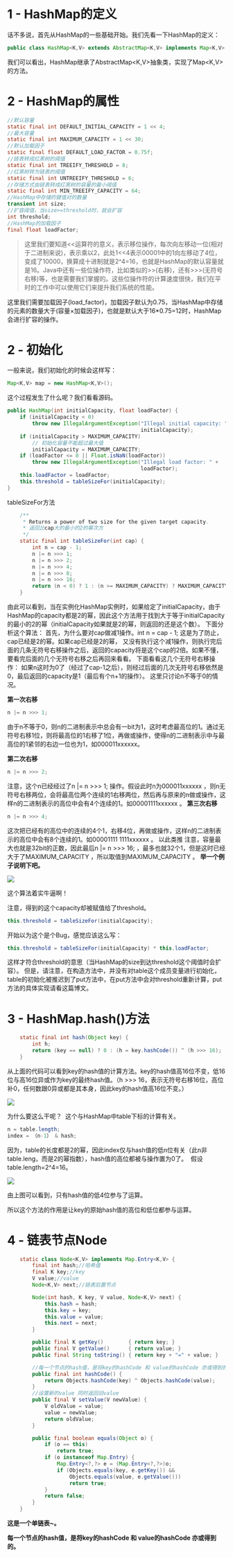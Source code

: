 # 1 - HashMap的定义

话不多说，首先从HashMap的一些基础开始。我们先看一下HashMap的定义：

```java
public class HashMap<K,V> extends AbstractMap<K,V> implements Map<K,V>, Cloneable, Serializable
```

我们可以看出，HashMap继承了AbstractMap<K,V>抽象类，实现了Map<K,V>的方法。

#  2 - HashMap的属性

```java
//默认容量
static final int DEFAULT_INITIAL_CAPACITY = 1 << 4;
//最大容量
static final int MAXIMUM_CAPACITY = 1 << 30;
//默认加载因子
static final float DEFAULT_LOAD_FACTOR = 0.75f;
//链表转成红黑树的阈值
static final int TREEIFY_THRESHOLD = 8;
//红黑树转为链表的阈值
static final int UNTREEIFY_THRESHOLD = 6;
//存储方式由链表转成红黑树的容量的最小阈值
static final int MIN_TREEIFY_CAPACITY = 64;
//HashMap中存储的键值对的数量
transient int size;
//扩容阈值，当size>=threshold时，就会扩容
int threshold;
//HashMap的加载因子
final float loadFactor;
```

> 这里我们要知道<<运算符的意义，表示移位操作，每次向左移动一位(相对于二进制来说)，表示乘以2，此处1<<4表示00001中的1向左移动了4位，变成了10000，换算成十进制就是2^4=16，也就是HashMap的默认容量就是16。Java中还有一些位操作符，比如类似的>>(右移)，还有>>>(无符号右移)等，也是需要我们掌握的。这些位操作符的计算速度很快，我们在平时的工作中可以使用它们来提升我们系统的性能。

这里我们需要加载因子(load_factor)，加载因子默认为0.75，当HashMap中存储的元素的数量大于(容量×加载因子)，也就是默认大于16*0.75=12时，HashMap会进行扩容的操作。

# 2 - 初始化

一般来说，我们初始化的时候会这样写： 

```java
Map<K,V> map = new HashMap<K,V>();
```

这个过程发生了什么呢？我们看看源码。

```java
public HashMap(int initialCapacity, float loadFactor) {
    if (initialCapacity < 0)
        throw new IllegalArgumentException("Illegal initial capacity: " +
                                           initialCapacity);
    if (initialCapacity > MAXIMUM_CAPACITY)
        // 初始化容量不能超过最大值
        initialCapacity = MAXIMUM_CAPACITY;
    if (loadFactor <= 0 || Float.isNaN(loadFactor))
        throw new IllegalArgumentException("Illegal load factor: " +
                                           loadFactor);
    this.loadFactor = loadFactor;
    this.threshold = tableSizeFor(initialCapacity);
}
```

 tableSizeFor方法

```java
	/**
     * Returns a power of two size for the given target capacity.
     * 返回比cap大的最小的2的幂次方
     */
    static final int tableSizeFor(int cap) {
        int n = cap - 1;
        n |= n >>> 1;
        n |= n >>> 2;
        n |= n >>> 4;
        n |= n >>> 8;
        n |= n >>> 16;
        return (n < 0) ? 1 : (n >= MAXIMUM_CAPACITY) ? MAXIMUM_CAPACITY : n + 1;
    }
```

由此可以看到，当在实例化HashMap实例时，如果给定了initialCapacity，由于HashMap的capacity都是2的幂，因此这个方法用于找到大于等于initialCapacity的最小的2的幂（initialCapacity如果就是2的幂，则返回的还是这个数）。 
下面分析这个算法： 
首先，为什么要对cap做减1操作。int n = cap - 1; 
这是为了防止，cap已经是2的幂。如果cap已经是2的幂， 又没有执行这个减1操作，则执行完后面的几条无符号右移操作之后，返回的capacity将是这个cap的2倍。如果不懂，要看完后面的几个无符号右移之后再回来看看。 
下面看看这几个无符号右移操作： 
如果n这时为0了（经过了cap-1之后），则经过后面的几次无符号右移依然是0，最后返回的capacity是1（最后有个n+1的操作）。 
这里只讨论n不等于0的情况。 

**第一次右移**

```java
n |= n >>> 1;
```

由于n不等于0，则n的二进制表示中总会有一bit为1，这时考虑最高位的1。通过无符号右移1位，则将最高位的1右移了1位，再做或操作，使得n的二进制表示中与最高位的1紧邻的右边一位也为1，如000011xxxxxx。 

**第二次右移**

```java
n |= n >>> 2;
```

注意，这个n已经经过了n |= n >>> 1; 操作。假设此时n为000011xxxxxx ，则n无符号右移两位，会将最高位两个连续的1右移两位，然后再与原来的n做或操作，这样n的二进制表示的高位中会有4个连续的1。如00001111xxxxxx 。 
**第三次右移**

```java
n |= n >>> 4;
```

这次把已经有的高位中的连续的4个1，右移4位，再做或操作，这样n的二进制表示的高位中会有8个连续的1。如00001111 1111xxxxxx 。 
以此类推 
注意，容量最大也就是32bit的正数，因此最后n |= n >>> 16; ，最多也就32个1，但是这时已经大于了MAXIMUM_CAPACITY ，所以取值到MAXIMUM_CAPACITY 。 
**举一个例子说明下吧。** 

![](https://raw.githubusercontent.com/ligengwasd/blog/master/HashMap%E6%BA%90%E7%A0%81/images/20160408183651111.jpg)




这个算法着实牛逼啊！

注意，得到的这个capacity却被赋值给了threshold。

```java
this.threshold = tableSizeFor(initialCapacity);
```

开始以为这个是个Bug，感觉应该这么写：

```java
this.threshold = tableSizeFor(initialCapacity) * this.loadFactor;
```

这样才符合threshold的意思（当HashMap的size到达threshold这个阈值时会扩容）。 
但是，请注意，在构造方法中，并没有对table这个成员变量进行初始化，table的初始化被推迟到了put方法中，在put方法中会对threshold重新计算，put方法的具体实现请看这篇博文。

# 3 - HashMap.hash()方法

```java
	static final int hash(Object key) {
        int h;
        return (key == null) ? 0 : (h = key.hashCode()) ^ (h >>> 16);
    }
```

从上面的代码可以看到key的hash值的计算方法。key的hash值高16位不变，低16位与高16位异或作为key的最终hash值。（h >>> 16，表示无符号右移16位，高位补0，任何数跟0异或都是其本身，因此key的hash值高16位不变。） 

![](https://github.com/ligengwasd/blog/blob/master/HashMap%E6%BA%90%E7%A0%81/images/20160408155045341.jpg?raw=true)

为什么要这么干呢？  这个与HashMap中table下标的计算有关。

```java
n = table.length;
index = （n-1） & hash;
```

因为，table的长度都是2的幂，因此index仅与hash值的低n位有关（此n非table.leng，而是2的幂指数），hash值的高位都被与操作置为0了。  假设table.length=2^4=16。 

![](https://github.com/ligengwasd/blog/blob/master/HashMap%E6%BA%90%E7%A0%81/images/20160408155102734.jpg?raw=true)

由上图可以看到，只有hash值的低4位参与了运算。  

所以这个方法的作用是让key的原始hash值的高位和低位都参与运算。

#  4 - 链表节点Node

```java
    static class Node<K,V> implements Map.Entry<K,V> {
        final int hash;//哈希值
        final K key;//key
        V value;//value
        Node<K,V> next;//链表后置节点

        Node(int hash, K key, V value, Node<K,V> next) {
            this.hash = hash;
            this.key = key;
            this.value = value;
            this.next = next;
        }

        public final K getKey()        { return key; }
        public final V getValue()      { return value; }
        public final String toString() { return key + "=" + value; }

        //每一个节点的hash值，是将key的hashCode 和 value的hashCode 亦或得到的。
        public final int hashCode() {
            return Objects.hashCode(key) ^ Objects.hashCode(value);
        }
        //设置新的value 同时返回旧value
        public final V setValue(V newValue) {
            V oldValue = value;
            value = newValue;
            return oldValue;
        }

        public final boolean equals(Object o) {
            if (o == this)
                return true;
            if (o instanceof Map.Entry) {
                Map.Entry<?,?> e = (Map.Entry<?,?>)o;
                if (Objects.equals(key, e.getKey()) &&
                    Objects.equals(value, e.getValue()))
                    return true;
            }
            return false;
        }
    }
```

**这是一个单链表~。**

**每一个节点的hash值，是将key的hashCode 和 value的hashCode 亦或得到的。**

